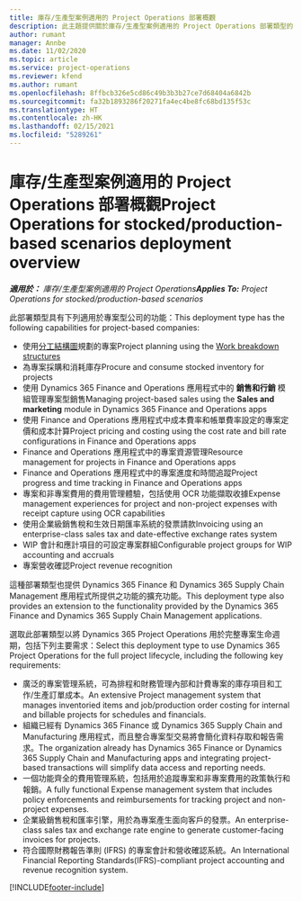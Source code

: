 ```yaml
---
title: 庫存/生產型案例適用的 Project Operations 部署概觀
description: 此主題提供關於庫存/生產型案例適用的 Project Operations 部署類型的資訊。
author: rumant
manager: Annbe
ms.date: 11/02/2020
ms.topic: article
ms.service: project-operations
ms.reviewer: kfend
ms.author: rumant
ms.openlocfilehash: 8ffbcb326e5cd86c49b3b3b27ce7d68404a6842b
ms.sourcegitcommit: fa32b1893286f20271fa4ec4be8fc68bd135f53c
ms.translationtype: HT
ms.contentlocale: zh-HK
ms.lasthandoff: 02/15/2021
ms.locfileid: "5289261"
---
```

# <a name="project-operations-for-stockedproduction-based-scenarios-deployment-overview"></a><span data-ttu-id="029af-103">庫存/生產型案例適用的 Project Operations 部署概觀</span><span class="sxs-lookup"><span data-stu-id="029af-103">Project Operations for stocked/production-based scenarios deployment overview</span></span>

<span data-ttu-id="029af-104">_**適用於：** 庫存/生產型案例適用的 Project Operations_</span><span class="sxs-lookup"><span data-stu-id="029af-104">_**Applies To:** Project Operations for stocked/production-based scenarios_</span></span>


<span data-ttu-id="029af-105">此部署類型具有下列適用於專案型公司的功能：</span><span class="sxs-lookup"><span data-stu-id="029af-105">This deployment type has the following capabilities for project-based companies:</span></span>

- <span data-ttu-id="029af-106">使用[分工結構圖](work-breakdown-structures.md)規劃的專案</span><span class="sxs-lookup"><span data-stu-id="029af-106">Project planning using the [Work breakdown structures](work-breakdown-structures.md)</span></span>
- <span data-ttu-id="029af-107">為專案採購和消耗庫存</span><span class="sxs-lookup"><span data-stu-id="029af-107">Procure and consume stocked inventory for projects</span></span>
- <span data-ttu-id="029af-108">使用 Dynamics 365 Finance and Operations 應用程式中的 **銷售和行銷** 模組管理專案型銷售</span><span class="sxs-lookup"><span data-stu-id="029af-108">Managing project-based sales using the **Sales and marketing** module in Dynamics 365 Finance and Operations apps</span></span>
- <span data-ttu-id="029af-109">使用 Finance and Operations 應用程式中成本費率和帳單費率設定的專案定價和成本計算</span><span class="sxs-lookup"><span data-stu-id="029af-109">Project pricing and costing using the cost rate and bill rate configurations in Finance and Operations apps</span></span>
- <span data-ttu-id="029af-110">Finance and Operations 應用程式中的專案資源管理</span><span class="sxs-lookup"><span data-stu-id="029af-110">Resource management for projects in Finance and Operations apps</span></span>
- <span data-ttu-id="029af-111">Finance and Operations 應用程式中的專案進度和時間追蹤</span><span class="sxs-lookup"><span data-stu-id="029af-111">Project progress and time tracking in Finance and Operations apps</span></span>
- <span data-ttu-id="029af-112">專案和非專案費用的費用管理體驗，包括使用 OCR 功能擷取收據</span><span class="sxs-lookup"><span data-stu-id="029af-112">Expense management experiences for project and non-project expenses with receipt capture using OCR capabilities</span></span>
- <span data-ttu-id="029af-113">使用企業級銷售稅和生效日期匯率系統的發票請款</span><span class="sxs-lookup"><span data-stu-id="029af-113">Invoicing using an enterprise-class sales tax and date-effective exchange rates system</span></span>
- <span data-ttu-id="029af-114">WIP 會計和應計項目的可設定專案群組</span><span class="sxs-lookup"><span data-stu-id="029af-114">Configurable project groups for WIP accounting and accruals</span></span>
- <span data-ttu-id="029af-115">專案營收確認</span><span class="sxs-lookup"><span data-stu-id="029af-115">Project revenue recognition</span></span>

<span data-ttu-id="029af-116">這種部署類型也提供 Dynamics 365 Finance 和 Dynamics 365 Supply Chain Management 應用程式所提供之功能的擴充功能。</span><span class="sxs-lookup"><span data-stu-id="029af-116">This deployment type also provides an extension to the functionality provided by the Dynamics 365 Finance and Dynamics 365 Supply Chain Management applications.</span></span>

<span data-ttu-id="029af-117">選取此部署類型以將 Dynamics 365 Project Operations 用於完整專案生命週期，包括下列主要需求：</span><span class="sxs-lookup"><span data-stu-id="029af-117">Select this deployment type to use Dynamics 365 Project Operations for the full project lifecycle, including the following key requirements:</span></span>

- <span data-ttu-id="029af-118">廣泛的專案管理系統，可為排程和財務管理內部和計費專案的庫存項目和工作/生產訂單成本。</span><span class="sxs-lookup"><span data-stu-id="029af-118">An extensive Project management system that manages inventoried items and job/production order costing for internal and billable projects for schedules and financials.</span></span>
- <span data-ttu-id="029af-119">組織已經有 Dynamics 365 Finance 或 Dynamics 365 Supply Chain and Manufacturing 應用程式，而且整合專案型交易將會簡化資料存取和報告需求。</span><span class="sxs-lookup"><span data-stu-id="029af-119">The organization already has Dynamics 365 Finance or Dynamics 365 Supply Chain and Manufacturing apps and integrating project-based transactions will simplify data access and reporting needs.</span></span>
- <span data-ttu-id="029af-120">一個功能齊全的費用管理系統，包括用於追蹤專案和非專案費用的政策執行和報銷。</span><span class="sxs-lookup"><span data-stu-id="029af-120">A fully functional Expense management system that includes policy enforcements and reimbursements for tracking project and non-project expenses.</span></span>
- <span data-ttu-id="029af-121">企業級銷售稅和匯率引擎，用於為專案產生面向客戶的發票。</span><span class="sxs-lookup"><span data-stu-id="029af-121">An enterprise-class sales tax and exchange rate engine to generate customer-facing invoices for projects.</span></span>
- <span data-ttu-id="029af-122">符合國際財務報告準則 (IFRS) 的專案會計和營收確認系統。</span><span class="sxs-lookup"><span data-stu-id="029af-122">An International Financial Reporting Standards(IFRS)-compliant project accounting and revenue recognition system.</span></span>



[!INCLUDE[footer-include](../includes/footer-banner.md)]